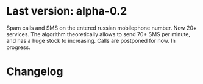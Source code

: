 # Last version: alpha-0.2

Spam calls and SMS on the entered russian mobilephone number. Now 20+ services. The algorithm theoretically allows to send 70+ SMS per minute, and has a huge stock to increasing. Calls are postponed for now. In progress.

# Changelog
